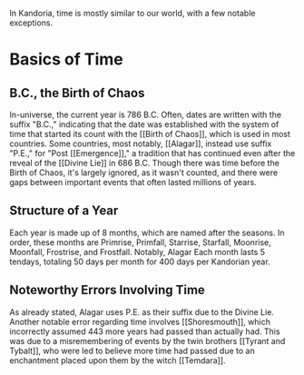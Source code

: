 In Kandoria, time is mostly similar to our world, with a few notable exceptions.
# Basics of Time
## B.C., the Birth of Chaos
In-universe, the current year is 786 B.C. Often, dates are written with the suffix "B.C.," indicating that the date was established with the system of time that started its count with the [[Birth of Chaos]], which is used in most countries. Some countries, most notably, [[Alagar]], instead use suffix "P.E.," for "Post [[Emergence]]," a tradition that has continued even after the reveal of the [[Divine Lie]] in 686 B.C. Though there was time before the Birth of Chaos, it's largely ignored, as it wasn't counted, and there were gaps between important events that often lasted millions of years.
## Structure of a Year
Each year is made up of 8 months, which are named after the seasons. In order, these months are Primrise, Primfall, Starrise, Starfall, Moonrise, Moonfall, Frostrise, and Frostfall. Notably, Alagar Each month lasts 5 tendays, totaling 50 days per month for 400 days per Kandorian year.
## Noteworthy Errors Involving Time
As already stated, Alagar uses P.E. as their suffix due to the Divine Lie. Another notable error regarding time involves [[Shoresmouth]], which incorrectly assumed 443 more years had passed than actually had. This was due to a misremembering of events by the twin brothers [[Tyrant and Tybalt]], who were led to believe more time had passed due to an enchantment placed upon them by the witch [[Temdara]]. 
